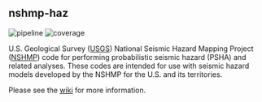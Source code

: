 ## nshmp-haz

![pipeline](https://code.usgs.gov/ghsc/nshmp/nshmp-haz-v2/badges/master/pipeline.svg)
![coverage](https://code.usgs.gov/ghsc/nshmp/nshmp-haz-v2/badges/master/coverage.svg)

U.S. Geological Survey ([USGS](https://www.usgs.gov)) National Seismic Hazard Mapping Project
([NSHMP](https://earthquake.usgs.gov/hazards/)) code for performing probabilistic seismic hazard
(PSHA) and related analyses. These codes are intended for use with seismic hazard models
developed by the NSHMP for the U.S. and its territories.

Please see the [wiki](https://code.usgs.gov/ghsc/nshmp/nshmp-haz-v2/wikis/home)
for more information.
